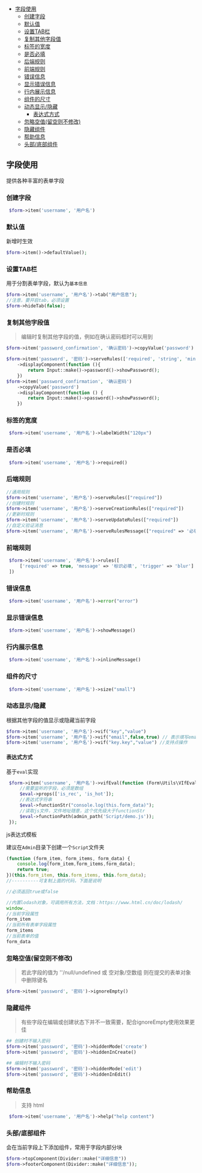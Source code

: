 
- [字段使用](#字段使用)
  - [创建字段](#创建字段)
  - [默认值](#默认值)
  - [设置TAB栏](#设置tab栏)
  - [复制其他字段值](#复制其他字段值)
  - [标签的宽度](#标签的宽度)
  - [是否必填](#是否必填)
  - [后端规则](#后端规则)
  - [前端规则](#前端规则)
  - [错误信息](#错误信息)
  - [显示错误信息](#显示错误信息)
  - [行内展示信息](#行内展示信息)
  - [组件的尺寸](#组件的尺寸)
  - [动态显示/隐藏](#动态显示隐藏)
    - [表达式方式](#表达式方式)
  - [忽略空值(留空则不修改)](#忽略空值留空则不修改)
  - [隐藏组件](#隐藏组件)
  - [帮助信息](#帮助信息)
  - [头部/底部组件](#头部底部组件)


## 字段使用

提供各种丰富的表单字段

### 创建字段

``` php
 $form->item('username', '用户名')
```

### 默认值

新增时生效

```php
$form->item()->defaultValue();
```

### 设置TAB栏

用于分割表单字段，默认为`基本信息`


```php
$form->item('username', '用户名')->tab("用户信息");
//注意，要开启tab，必须设置
$form->hideTab(false);
```



### 复制其他字段值

> 编辑时复制其他字段的值，例如在确认密码框时可以用到

``` php
$form->item('password_confirmation', '确认密码')->copyValue('password')

$form->item('password', '密码')->serveRules(['required', 'string', 'min:8', 'confirmed'])
    ->displayComponent(function (){
        return Input::make()->password()->showPassword();
    })
$form->item('password_confirmation', '确认密码')
    ->copyValue('password')
    ->displayComponent(function () {
        return Input::make()->password()->showPassword();
    })
```

### 标签的宽度

``` php
 $form->item('username', '用户名')->labelWidth("120px")
```

### 是否必填

``` php
 $form->item('username', '用户名')->required()
```

### 后端规则

``` php
//通用规则
$form->item('username', '用户名')->serveRules(["required"])
//创建时规则
$form->item('username', '用户名')->serveCreationRules(["required"])
//更新时规则
$form->item('username', '用户名')->serveUpdateRules(["required"])
//自定义验证消息
$form->item('username', '用户名')->serveRulesMessage(["required" => '必填'])
```

### 前端规则

``` php
 $form->item('username', '用户名')->rules([
     ['required' => true, 'message' => '标识必填', 'trigger' => 'blur']
 ])
```

### 错误信息

``` php
 $form->item('username', '用户名')->error("error")
```

### 显示错误信息

``` php
 $form->item('username', '用户名')->showMessage()
```

### 行内展示信息

``` php
 $form->item('username', '用户名')->inlineMessage()
```

### 组件的尺寸

``` php
 $form->item('username', '用户名')->size("small")
```

### 动态显示/隐藏

根据其他字段的值显示或隐藏当前字段

```php
$form->item('username', '用户名')->vif("key","value")
$form->item('username', '用户名')->vif("email",false,true) // 表示填写email任意字符之后才会出现username 注意第二个参数最好不要用null或者可能存在的值
$form->item('username', '用户名')->vif("key.key","value") //支持点操作
```

#### 表达式方式

基于`eval`实现

```php
 $form->item('username', '用户名')->vifEval(function (Form\Utils\VIfEval $eval) {
     //需要监听的字段，必须是数组
     $eval->props(['is_rec', 'is_hot']);
     //表达式字符串
     $eval->functionStr("console.log(this.form_data)");
     //读取js文件，文件地址随意，这个优先级大于functionStr
     $eval->functionPath(admin_path('Script/demo.js'));
 });
```

js表达式模板

建议在`Admin`目录下创建一个`Script`文件夹

```javascript
(function (form_item, form_items, form_data) {
    console.log(form_item,form_items,form_data);
    return true;
})(this.form_item, this.form_items, this.form_data);
//----------可复制上面的代码，下面是说明

//必须返回true或false

//内置lodash对象，可调用所有方法，文档：https://www.html.cn/doc/lodash/
window._
//当前字段属性
form_item
//当前所有表单字段属性
form_items
//当前表单的值
form_data
```



### 忽略空值(留空则不修改)

> 若此字段的值为 ''/null/undefined 或 空对象/空数组 则在提交的表单对象中删除键名

```php
$form->item('password', '密码')->ignoreEmpty()
```

### 隐藏组件

> 有些字段在编辑或创建状态下并不一致需要，配合ignoreEmpty使用效果更佳

```php
## 创建时不输入密码
$form->item('password', '密码')->hiddenMode('create')
$form->item('password', '密码')->hiddenInCreate()

## 编辑时不输入密码
$form->item('password', '密码')->hiddenMode('edit')
$form->item('password', '密码')->hiddenInEdit()
```


### 帮助信息

> 支持 html

``` php
 $form->item('username', '用户名')->help("help content")
```

### 头部/底部组件

会在当前字段上下添加组件，常用于字段内部分块

```php
$form->topComponent(Divider::make("详细信息"))
$form->footerComponent(Divider::make("详细信息"));
```